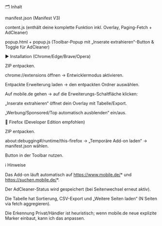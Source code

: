 🗂️ Inhalt

manifest.json (Manifest V3)

content.js (enthält deine komplette Funktion inkl. Overlay, Paging-Fetch + AdCleaner)

popup.html + popup.js (Toolbar-Popup mit „Inserate extrahieren“-Button & Toggle für AdCleaner)

▶️ Installation (Chrome/Edge/Brave/Opera)

ZIP entpacken.

chrome://extensions öffnen → Entwicklermodus aktivieren.

Entpackte Erweiterung laden → den entpackten Ordner auswählen.

Auf mobile.de gehen → auf die Erweiterungs-Schaltfläche klicken:

„Inserate extrahieren“ öffnet dein Overlay mit Tabelle/Export.

„Werbung/Sponsored/Top automatisch ausblenden“ ein/aus.

🦊 Firefox (Developer Edition empfohlen)

ZIP entpacken.

about:debugging#/runtime/this-firefox → „Temporäre Add-on laden“ → manifest.json wählen.

Button in der Toolbar nutzen.

ℹ️ Hinweise

Das Add-on läuft automatisch auf https://www.mobile.de/* und https://suchen.mobile.de/*.

Der AdCleaner-Status wird gespeichert (bei Seitenwechsel erneut aktiv).

Die Tabelle hat Sortierung, CSV-Export und „Weitere Seiten laden“ (N Seiten via fetch aggregieren).

Die Erkennung Privat/Händler ist heuristisch; wenn mobile.de neue explizite Marker einbaut, kann ich das anpassen.

